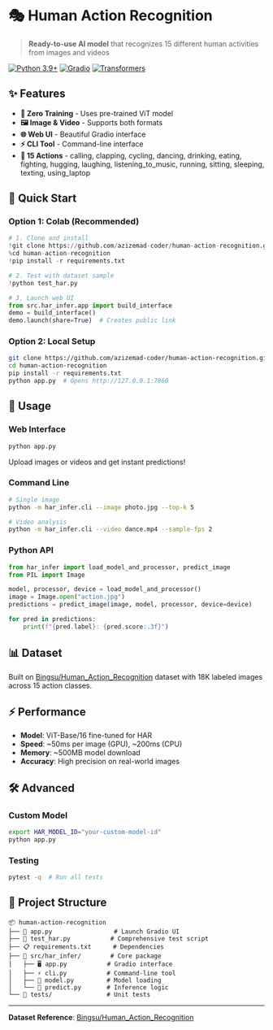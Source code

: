 # 🎭 Human Action Recognition

> **Ready-to-use AI model** that recognizes 15 different human activities from images and videos

[![Python 3.9+](https://img.shields.io/badge/python-3.9+-blue.svg)](https://www.python.org/downloads/)
[![Gradio](https://img.shields.io/badge/gradio-4.41+-orange.svg)](https://gradio.app/)
[![Transformers](https://img.shields.io/badge/🤗-transformers-yellow.svg)](https://huggingface.co/transformers/)

## ✨ Features

- **🚀 Zero Training** - Uses pre-trained ViT model
- **🖼️ Image & Video** - Supports both formats
- **🌐 Web UI** - Beautiful Gradio interface
- **⚡ CLI Tool** - Command-line interface
- **🎯 15 Actions** - calling, clapping, cycling, dancing, drinking, eating, fighting, hugging, laughing, listening_to_music, running, sitting, sleeping, texting, using_laptop

## 🚀 Quick Start

### Option 1: Colab (Recommended)
```python
# 1. Clone and install
!git clone https://github.com/azizemad-coder/human-action-recognition.git
%cd human-action-recognition
!pip install -r requirements.txt

# 2. Test with dataset sample
!python test_har.py

# 3. Launch web UI
from src.har_infer.app import build_interface
demo = build_interface()
demo.launch(share=True)  # Creates public link
```

### Option 2: Local Setup
```bash
git clone https://github.com/azizemad-coder/human-action-recognition.git
cd human-action-recognition
pip install -r requirements.txt
python app.py  # Opens http://127.0.0.1:7860
```

## 🎯 Usage

### Web Interface
```bash
python app.py
```
Upload images or videos and get instant predictions!

### Command Line
```bash
# Single image
python -m har_infer.cli --image photo.jpg --top-k 5

# Video analysis
python -m har_infer.cli --video dance.mp4 --sample-fps 2
```

### Python API
```python
from har_infer import load_model_and_processor, predict_image
from PIL import Image

model, processor, device = load_model_and_processor()
image = Image.open("action.jpg")
predictions = predict_image(image, model, processor, device=device)

for pred in predictions:
    print(f"{pred.label}: {pred.score:.3f}")
```

## 📊 Dataset

Built on [Bingsu/Human_Action_Recognition](https://huggingface.co/datasets/Bingsu/Human_Action_Recognition) dataset with 18K labeled images across 15 action classes.

## ⚡ Performance

- **Model**: ViT-Base/16 fine-tuned for HAR
- **Speed**: ~50ms per image (GPU), ~200ms (CPU)
- **Memory**: ~500MB model download
- **Accuracy**: High precision on real-world images

## 🛠️ Advanced

### Custom Model
```bash
export HAR_MODEL_ID="your-custom-model-id"
python app.py
```

### Testing
```bash
pytest -q  # Run all tests
```

## 📁 Project Structure

```
📦 human-action-recognition
├── 🚀 app.py                 # Launch Gradio UI
├── 🧪 test_har.py           # Comprehensive test script
├── 📋 requirements.txt      # Dependencies
├── 📁 src/har_infer/        # Core package
│   ├── 🖥️ app.py           # Gradio interface
│   ├── ⚡ cli.py           # Command-line tool
│   ├── 🤖 model.py         # Model loading
│   └── 🔮 predict.py       # Inference logic
└── 🧪 tests/               # Unit tests
```

---

**Dataset Reference**: [Bingsu/Human_Action_Recognition](https://huggingface.co/datasets/Bingsu/Human_Action_Recognition)